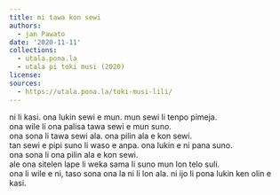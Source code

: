 ```yaml
---
title: mi tawa kon sewi
authors:
  - jan Pawato
date: '2020-11-11'
collections:
  - utala.pona.la
  - utala pi toki musi (2020)
license:
sources:
  - https://utala.pona.la/toki-musi-lili/
---
```


ni li kasi. ona lukin sewi e mun. mun sewi li tenpo pimeja.  
ona wile li ona palisa tawa sewi e mun suno.  
ona sona li tawa sewi ala. ona pilin ala e kon sewi.  
tan sewi e pipi suno li waso e anpa. ona lukin e ni pana suno.  
ona sona li ona pilin ala e kon sewi.  
ale ona sitelen lape li weka sama li suno mun lon telo suli.  
ona li wile e ni, taso sona ona la ni li lon ala. ni ijo li pona lukin ken olin e kasi.
